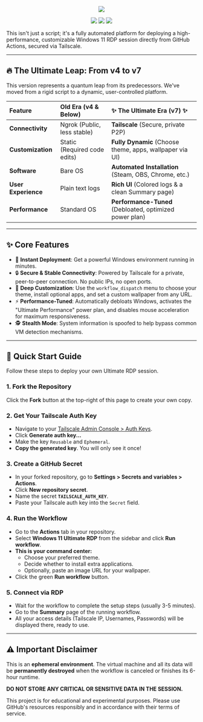 <p align="center">
  <img src="https://capsule-render.vercel.app/api?type=slice&color=gradient&height=250&section=header&text=Windows%2011%20Ultimate%20RDP&fontSize=60&fontAlignY=40" />
</p>

<p align="center">
    <img src="https://img.shields.io/badge/Version-v7.3-blue?style=for-the-badge">
    <img src="https://img.shields.io/badge/Platform-Windows-0078D6?style=for-the-badge&logo=windows">
    <img src="https://img.shields.io/badge/License-MIT-green?style=for-the-badge">
    </p>

This isn't just a script; it's a fully automated platform for deploying a high-performance, customizable Windows 11 RDP session directly from GitHub Actions, secured via Tailscale.

---

## 🔥 The Ultimate Leap: From v4 to v7

This version represents a quantum leap from its predecessors. We've moved from a rigid script to a dynamic, user-controlled platform.

| Feature             | Old Era (v4 & Below)               | ✨ **The Ultimate Era (v7)** ✨          |
| :------------------ | :--------------------------------- | :--------------------------------------- |
| **Connectivity**    | Ngrok (Public, less stable)        | **Tailscale** (Secure, private P2P)      |
| **Customization**   | Static (Required code edits)       | **Fully Dynamic** (Choose theme, apps, wallpaper via UI) |
| **Software**        | Bare OS                            | **Automated Installation** (Steam, OBS, Chrome, etc.) |
| **User Experience** | Plain text logs                    | **Rich UI** (Colored logs & a clean Summary page) |
| **Performance**     | Standard OS                        | **Performance-Tuned** (Debloated, optimized power plan) |

---

## ✨ Core Features

-   🚀 **Instant Deployment**: Get a powerful Windows environment running in minutes.
-   🔒 **Secure & Stable Connectivity**: Powered by Tailscale for a private, peer-to-peer connection. No public IPs, no open ports.
-   🎨 **Deep Customization**: Use the `workflow_dispatch` menu to choose your theme, install optional apps, and set a custom wallpaper from any URL.
-   ⚡ **Performance-Tuned**: Automatically debloats Windows, activates the "Ultimate Performance" power plan, and disables mouse acceleration for maximum responsiveness.
-   🕵️ **Stealth Mode**: System information is spoofed to help bypass common VM detection mechanisms.

---

## 🚀 Quick Start Guide

Follow these steps to deploy your own Ultimate RDP session.

### 1. Fork the Repository
Click the **Fork** button at the top-right of this page to create your own copy.

### 2. Get Your Tailscale Auth Key
-   Navigate to your [Tailscale Admin Console > Auth Keys](https://login.tailscale.com/admin/settings/keys).
-   Click **Generate auth key...**
-   Make the key `Reusable` and `Ephemeral`.
-   **Copy the generated key**. You will only see it once!

### 3. Create a GitHub Secret
-   In your forked repository, go to **Settings > Secrets and variables > Actions**.
-   Click **New repository secret**.
-   Name the secret **`TAILSCALE_AUTH_KEY`**.
-   Paste your Tailscale auth key into the `Secret` field.

### 4. Run the Workflow
-   Go to the **Actions** tab in your repository.
-   Select **Windows 11 Ultimate RDP** from the sidebar and click **Run workflow**.
-   **This is your command center:**
    -   Choose your preferred theme.
    -   Decide whether to install extra applications.
    -   Optionally, paste an image URL for your wallpaper.
-   Click the green **Run workflow** button.

### 5. Connect via RDP
-   Wait for the workflow to complete the setup steps (usually 3-5 minutes).
-   Go to the **Summary** page of the running workflow.
-   All your access details (Tailscale IP, Usernames, Passwords) will be displayed there, ready to use.

---

## ⚠️ Important Disclaimer

This is an **ephemeral environment**. The virtual machine and all its data will be **permanently destroyed** when the workflow is canceled or finishes its 6-hour runtime.

**DO NOT STORE ANY CRITICAL OR SENSITIVE DATA IN THE SESSION.**

This project is for educational and experimental purposes. Please use GitHub's resources responsibly and in accordance with their terms of service.
